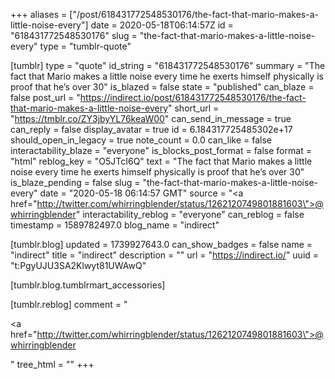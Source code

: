 +++
aliases = ["/post/618431772548530176/the-fact-that-mario-makes-a-little-noise-every"]
date = 2020-05-18T06:14:57Z
id = "618431772548530176"
slug = "the-fact-that-mario-makes-a-little-noise-every"
type = "tumblr-quote"

[tumblr]
type = "quote"
id_string = "618431772548530176"
summary = "The fact that Mario makes a little noise every time he exerts himself physically is proof that he’s over 30"
is_blazed = false
state = "published"
can_blaze = false
post_url = "https://indirect.io/post/618431772548530176/the-fact-that-mario-makes-a-little-noise-every"
short_url = "https://tmblr.co/ZY3jbyYL76keaW00"
can_send_in_message = true
can_reply = false
display_avatar = true
id = 6.184317725485302e+17
should_open_in_legacy = true
note_count = 0.0
can_like = false
interactability_blaze = "everyone"
is_blocks_post_format = false
format = "html"
reblog_key = "O5JTcI6Q"
text = "The fact that Mario makes a little noise every time he exerts himself physically is proof that he&rsquo;s over 30"
is_blaze_pending = false
slug = "the-fact-that-mario-makes-a-little-noise-every"
date = "2020-05-18 06:14:57 GMT"
source = "<a href=\"http://twitter.com/whirringblender/status/1262120749801881603\">@whirringblender</a>"
interactability_reblog = "everyone"
can_reblog = false
timestamp = 1589782497.0
blog_name = "indirect"

[tumblr.blog]
updated = 1739927643.0
can_show_badges = false
name = "indirect"
title = "indirect"
description = ""
url = "https://indirect.io/"
uuid = "t:PgyUJU3SA2Klwyt81UWAwQ"

[tumblr.blog.tumblrmart_accessories]

[tumblr.reblog]
comment = "<p><a href=\"http://twitter.com/whirringblender/status/1262120749801881603\">@whirringblender</a></p>"
tree_html = ""
+++
